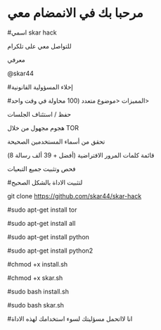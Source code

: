 # مرحبا بك في الانمضام معي 

#اسمي skar hack
 
   للتواصل معي على تلكرام 
   
   معرفي 
   
   @skar44
   
   #إخلاء المسؤولية القانونية
   
   #المميزات
     <موضوع متعدد (100 محاولة في وقت واحد>
      
   حفظ / استئناف الجلسات
   
   هجوم مجهول من خلال TOR


تحقق من أسماء المستخدمين الصحيحة


قائمة كلمات المرور الافتراضية (أفضل + 39 ألف رسالة 8)


فحص وتثبيت جميع التبعيات

   
   #لتثبيت الاداة بالشكل الصحيح
   
   git clone https://github.com/skar44/skar-hack
   
 
 
   #sudo apt-get install tor
   
   #sudo apt-get install all
   
   #sudo apt-get install python
   
   #sudo apt-get install python2
   
   #chmod +x install.sh
   
   #chmod +x skar.sh
   
   #sudo bash install.sh
   
   #sudo bash skar.sh
   
   #انا لااتحمل مسؤليتك لسوء استخدامك لهذه الاداة 
